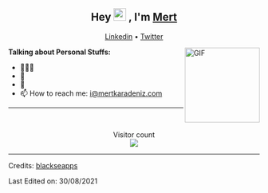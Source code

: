 <h2 align="center">Hey <img src="https://media.giphy.com/media/hvRJCLFzcasrR4ia7z/giphy.gif" width="25px"> , I'm <a href="https://github.com/blackseapps">Mert</a></h2>
<p align="center">
  <a href="https://www.linkedin.com/in/mertkaradeniz/">Linkedin</a> •
  <a href="https://twitter.com/mertkrdeniz">Twitter</a>
</p>

<img align="right" height="150rem" alt="GIF" src="https://media4.giphy.com/media/RbDKaczqWovIugyJmW/200w.webp?cid=ecf05e47yrznhyd4w1cnwbe3hlilpmls3c0mrsymhdzmzp5z&rid=200w.webp" />

**Talking about Personal Stuffs:**

- 👨🏽‍💻   
- 🌱  
- 💬   
- 📫   How to reach me: i@mertkaradeniz.com

***

 <br>



<p align="center"> 
  Visitor count<br>
  <img src="https://profile-counter.glitch.me/blackseapps/count.svg" />
</p>

-----
Credits: [blackseapps](https://github.com/blackseapps)

Last Edited on: 30/08/2021
